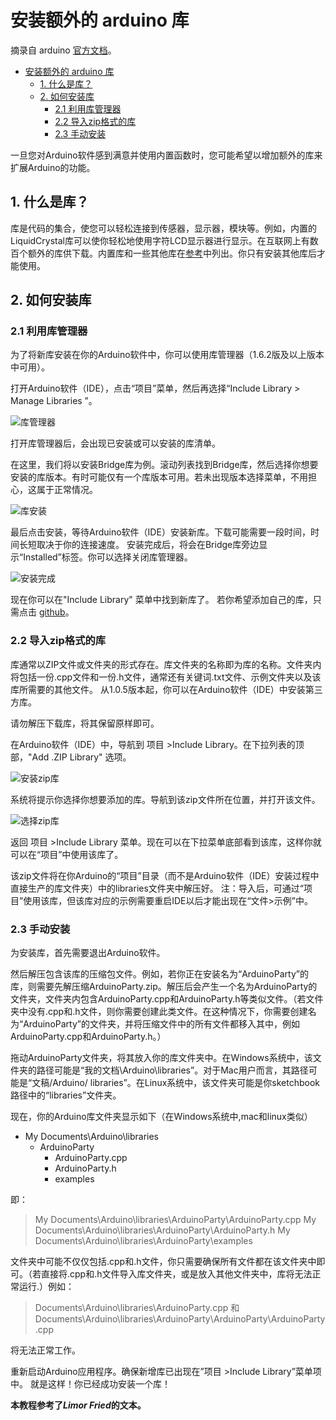 # 安装额外的 arduino 库

摘录自 arduino [官方文档]。


<!-- @import "[TOC]" {cmd="toc" depthFrom=1 depthTo=6 orderedList=false} -->

<!-- code_chunk_output -->

* [安装额外的 arduino 库](#安装额外的-arduino-库)
	* [1. 什么是库？](#1-什么是库)
	* [2. 如何安装库](#2-如何安装库)
		* [2.1 利用库管理器](#21-利用库管理器)
		* [2.2 导入zip格式的库](#22-导入zip格式的库)
		* [2.3 手动安装](#23-手动安装)

<!-- /code_chunk_output -->

一旦您对Arduino软件感到满意并使用内置函数时，您可能希望以增加额外的库来扩展Arduino的功能。

## 1. 什么是库？

库是代码的集合，使您可以轻松连接到传感器，显示器，模块等。例如，内置的LiquidCrystal库可以使你轻松地使用字符LCD显示器进行显示。在互联网上有数百个额外的库供下载。内置库和一些其他库在[参考]中列出。你只有安装其他库后才能使用。

## 2. 如何安装库

### 2.1 利用库管理器

为了将新库安装在你的Arduino软件中，你可以使用库管理器（1.6.2版及以上版本中可用）。

打开Arduino软件（IDE），点击“项目”菜单，然后再选择“Include Library > Manage Libraries ”。

![库管理器]

打开库管理器后，会出现已安装或可以安装的库清单。

在这里，我们将以安装Bridge库为例。滚动列表找到Bridge库，然后选择你想要安装的库版本。有时可能仅有一个库版本可用。若未出现版本选择菜单，不用担心，这属于正常情况。

![库安装]

最后点击安装，等待Arduino软件（IDE）安装新库。下载可能需要一段时间，时间长短取决于你的连接速度。 安装完成后，将会在Bridge库旁边显示“Installed”标签。你可以选择关闭库管理器。

![安装完成]

现在你可以在"Include Library" 菜单中找到新库了。
若你希望添加自己的库，只需点击 [github]。

### 2.2 导入zip格式的库

库通常以ZIP文件或文件夹的形式存在。库文件夹的名称即为库的名称。文件夹内将包括一份.cpp文件和一份.h文件，通常还有关键词.txt文件、示例文件夹以及该库所需要的其他文件。 从1.0.5版本起，你可以在Arduino软件（IDE）中安装第三方库。

请勿解压下载库，将其保留原样即可。

在Arduino软件（IDE）中，导航到 项目 >Include Library。在下拉列表的顶部，"Add .ZIP Library" 选项。

![安装zip库]

系统将提示你选择你想要添加的库。导航到该zip文件所在位置，并打开该文件。

![选择zip库]

返回 项目 >Include Library 菜单。现在可以在下拉菜单底部看到该库，这样你就可以在“项目”中使用该库了。

该zip文件将在你Arduino的“项目”目录（而不是Arduino软件（IDE）安装过程中直接生产的库文件夹）中的libraries文件夹中解压好。 注：导入后，可通过“项目”使用该库，但该库对应的示例需要重启IDE以后才能出现在“文件>示例”中。

### 2.3 手动安装

为安装库，首先需要退出Arduino软件。

然后解压包含该库的压缩包文件。例如，若你正在安装名为“ArduinoParty”的库，则需要先解压缩ArduinoParty.zip。解压后会产生一个名为ArduinoParty的文件夹，文件夹内包含ArduinoParty.cpp和ArduinoParty.h等类似文件。（若文件夹中没有.cpp和.h文件，则你需要创建此类文件。在这种情况下，你需要创建名为“ArduinoParty”的文件夹，并将压缩文件中的所有文件都移入其中，例如ArduinoParty.cpp和ArduinoParty.h。）

拖动ArduinoParty文件夹，将其放入你的库文件夹中。在Windows系统中，该文件夹的路径可能是“我的文档\Arduino\libraries”。对于Mac用户而言，其路径可能是“文稿/Arduino/ libraries”。在Linux系统中，该文件夹可能是你sketchbook路径中的“libraries”文件夹。

现在，你的Arduino库文件夹显示如下（在Windows系统中,mac和linux类似）

- My Documents\Arduino\libraries
  - ArduinoParty
    - ArduinoParty.cpp
    - ArduinoParty.h
    - examples

即：  
> My Documents\Arduino\libraries\ArduinoParty\ArduinoParty.cpp
> My Documents\Arduino\libraries\ArduinoParty\ArduinoParty.h
> My Documents\Arduino\libraries\ArduinoParty\examples

文件夹中可能不仅仅包括.cpp和.h文件，你只需要确保所有文件都在该文件夹中即可。（若直接将.cpp和.h文件导入库文件夹，或是放入其他文件夹中，库将无法正常运行.）例如：

> Documents\Arduino\libraries\ArduinoParty.cpp 和
> Documents\Arduino\libraries\ArduinoParty\ArduinoParty\ArduinoParty.cpp

将无法正常工作。

重新启动Arduino应用程序。确保新增库已出现在”项目 >Include Library”菜单项中。 就是这样！你已经成功安装一个库！

**本教程参考了*Limor Fried*的文本。**

[参考]: <https://www.arduino.cc/en/Reference/Libraries>
[github]: <https://github.com/arduino/Arduino/issues>
[官方文档]: <https://www.arduino.cc/en/Guide/Libraries?setlang=en>

[库管理器]: <./image/1.png>
[库安装]: <./image/2.png>
[安装完成]: <./image/3.png>
[安装zip库]: <./image/4.png>
[选择zip库]: <./image/5.png>